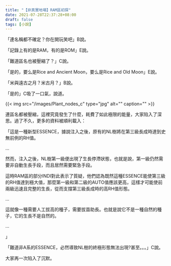 ```yaml
---
title: "【非真實地場】RAM區初探"
date: 2021-07-28T22:37:28+08:00
draft: false
tags: [小說]
---
```

「連名稱都不確定？你在開玩笑吧」B說。

「記錄上有的是RAM，有的是ROM」E說。

「難道區名也被壓縮了？」C說。

「是的，要么是Rice and Ancient Moon，要么是Rice and Old Moon」E說。

「米與遠古之月？米古月？」B說。

「是的」C吸了一口氣，說道。

{{< img src="/images/Plant_nodes_c" type="jpg" alt="" caption="" >}}

連區名都被壓縮，這裡究竟發生了什麼，耗費了如此極限的能量，大家陷入了深思。過了不久，更多的資料被順利載入：

「這是一種新型ESSENCE，據說注入之後，原有的NL樹將在第三級長成時達到史無前例的RH值。

...

然而，注入之後，NL樹第一級便出現了生長停滯狀態，也就是說，第一級仍然需要非自動生長手段，而且居然需要緊急手段。

這時RAM區的部分INDI對此表示了質疑，他們認為既然這種ESSENCE能使第三級的RH值達到極大值，那麼第一級和第二級的AUTO值應該更高，這樣才可能使前兩級迅速且完整的生長，從而支撐第三級長成時的高RH值形態。

...

這就像一種需要人工拔高的種子，需要拔苗助長。也就是說它不是一種自然的種子，它的生長不是自然的。

...

」

「難道非A系的ESSENCE，必然導致NL樹的終極形態無法出現?甚至。。。」C說。

大家再一次陷入了沉默。